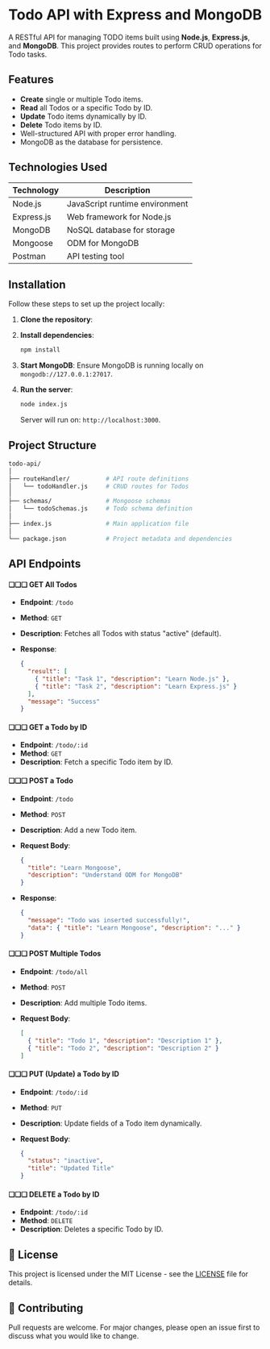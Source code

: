 # **Todo API with Express and MongoDB**

A RESTful API for managing TODO items built using **Node.js**, **Express.js**, and **MongoDB**. This project provides routes to perform CRUD operations for Todo tasks.

## Features

- **Create** single or multiple Todo items.
- **Read** all Todos or a specific Todo by ID.
- **Update** Todo items dynamically by ID.
- **Delete** Todo items by ID.
- Well-structured API with proper error handling.
- MongoDB as the database for persistence.

## Technologies Used

| Technology | Description                    |
| ---------- | ------------------------------ |
| Node.js    | JavaScript runtime environment |
| Express.js | Web framework for Node.js      |
| MongoDB    | NoSQL database for storage     |
| Mongoose   | ODM for MongoDB                |
| Postman    | API testing tool               |

## Installation

Follow these steps to set up the project locally:

1. **Clone the repository**:
2. **Install dependencies**:

   ```bash
   npm install
   ```

3. **Start MongoDB**: Ensure MongoDB is running locally on `mongodb://127.0.0.1:27017`.

4. **Run the server**:

   ```bash
   node index.js
   ```

   Server will run on: `http://localhost:3000`.

## Project Structure

```bash
todo-api/
│
├── routeHandler/          # API route definitions
│   └── todoHandler.js     # CRUD routes for Todos
│
├── schemas/               # Mongoose schemas
│   └── todoSchemas.js     # Todo schema definition
│
├── index.js               # Main application file
│
└── package.json           # Project metadata and dependencies
```

## API Endpoints

#### ❏❏❏ GET All Todos

- **Endpoint**: `/todo`

- **Method**: `GET`

- **Description**: Fetches all Todos with status "active" (default).

- **Response**:

  ```json
  {
    "result": [
      { "title": "Task 1", "description": "Learn Node.js" },
      { "title": "Task 2", "description": "Learn Express.js" }
    ],
    "message": "Success"
  }
  ```

#### ❏❏❏ GET a Todo by ID

- **Endpoint**: `/todo/:id`
- **Method**: `GET`
- **Description**: Fetch a specific Todo item by ID.

#### ❏❏❏ POST a Todo

- **Endpoint**: `/todo`

- **Method**: `POST`

- **Description**: Add a new Todo item.

- **Request Body**:

  ```json
  {
    "title": "Learn Mongoose",
    "description": "Understand ODM for MongoDB"
  }
  ```

- **Response**:

  ```json
  {
    "message": "Todo was inserted successfully!",
    "data": { "title": "Learn Mongoose", "description": "..." }
  }
  ```

#### ❏❏❏ POST Multiple Todos

- **Endpoint**: `/todo/all`

- **Method**: `POST`

- **Description**: Add multiple Todo items.

- **Request Body**:

  ```json
  [
    { "title": "Todo 1", "description": "Description 1" },
    { "title": "Todo 2", "description": "Description 2" }
  ]
  ```

#### ❏❏❏ PUT (Update) a Todo by ID

- **Endpoint**: `/todo/:id`

- **Method**: `PUT`

- **Description**: Update fields of a Todo item dynamically.

- **Request Body**:

  ```json
  {
    "status": "inactive",
    "title": "Updated Title"
  }
  ```

#### ❏❏❏ DELETE a Todo by ID

- **Endpoint**: `/todo/:id`
- **Method**: `DELETE`
- **Description**: Deletes a specific Todo by ID.

## **📄 License**

This project is licensed under the MIT License - see the [LICENSE](LICENSE) file for details.

## **🤝 Contributing**

Pull requests are welcome. For major changes, please open an issue first to discuss what you would like to change.
